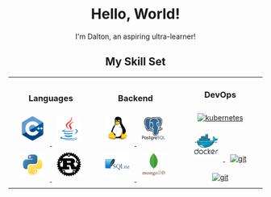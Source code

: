 <h1 align="center">Hello, World!</h1>
<p align="center">
I'm Dalton, an aspiring ultra-learner!
</p>

<h2 align="center">My Skill Set</h2>
<div align=center>
<table><tr><td align="center" width="33%">

### Languages
<div align="center">
<a href="https://www.w3schools.com/cpp/" target="_blank" rel="noreferrer"> <img style="margin: 10px" src="https://raw.githubusercontent.com/devicons/devicon/master/icons/cplusplus/cplusplus-original.svg" alt="cplusplus" width="48" height="48"/> </a> 
<a href="https://www.java.com" target="_blank" rel="noreferrer"> <img style="margin: 10px" src="https://raw.githubusercontent.com/devicons/devicon/master/icons/java/java-original.svg" alt="java" width="48" height="48"/> </a> 
<a href="https://www.python.org" target="_blank" rel="noreferrer"> <img style="margin: 10px" src="https://raw.githubusercontent.com/devicons/devicon/master/icons/python/python-original.svg" alt="python" width="48" height="48"/> </a> 
<a href="https://www.rust-lang.org" target="_blank" rel="noreferrer"> <img style="margin: 10px" src="https://raw.githubusercontent.com/devicons/devicon/master/icons/rust/rust-plain.svg" alt="rust" width="48" height="48"/> </a> 
</div>

</td><td align="center" width="33%">
  
### Backend
<div align="center">
<a href="https://www.linux.org/" target="_blank" rel="noreferrer"> <img style="margin: 10px" src="https://raw.githubusercontent.com/devicons/devicon/master/icons/linux/linux-original.svg" alt="linux" width="48" height="48"/> </a>
<a href="https://www.postgresql.org" target="_blank" rel="noreferrer"> <img style="margin: 10px" src="https://raw.githubusercontent.com/devicons/devicon/master/icons/postgresql/postgresql-original-wordmark.svg" alt="postgresql" width="48" height="48"/> </a>
<a href="https://www.sqlite.org" target="_blank" rel="noreferrer"> <img style="margin: 10px" src="https://raw.githubusercontent.com/devicons/devicon/master/icons/sqlite/sqlite-original-wordmark.svg" alt="sqlite" width="48" height="48"/> </a>
<a href="https://www.mongodb.com/" target="_blank" rel="noreferrer"> <img style="margin: 10px" src="https://raw.githubusercontent.com/devicons/devicon/master/icons/mongodb/mongodb-original-wordmark.svg" alt="mongodb" width="48" height="48"/> </a>
</div>
  
</td><td align="center" width="33%">

### DevOps
<div align="center" valign="top">
<a href="https://kubernetes.io" target="_blank" rel="noreferrer"> <img style="margin: 10px" src="https://www.vectorlogo.zone/logos/kubernetes/kubernetes-icon.svg" alt="kubernetes" width="48" height="48"/> </a> 
<a href="https://www.docker.com/" target="_blank" rel="noreferrer"> <img style="margin: 10px" src="https://raw.githubusercontent.com/devicons/devicon/master/icons/docker/docker-original-wordmark.svg" alt="docker" width="48" height="48"/> </a> 
<a href="https://git-scm.com/" target="_blank" rel="noreferrer"> <img style="margin: 10px" src="https://www.vectorlogo.zone/logos/git-scm/git-scm-icon.svg" alt="git" width="48" height="48"/> </a>
<a href="https://cmake.org" target="_blank" rel="noreferrer"> <img style="margin: 10px" src="https://www.vectorlogo.zone/logos/cmake/cmake-icon.svg" alt="git" width="48" height="48"/> </a>

</div>
</div>

</td></tr></table>

<br/>
